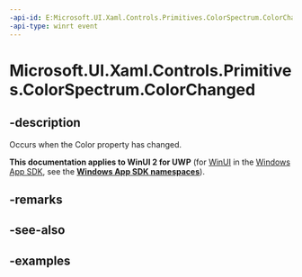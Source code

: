 ```yaml
---
-api-id: E:Microsoft.UI.Xaml.Controls.Primitives.ColorSpectrum.ColorChanged
-api-type: winrt event
---
```

<!-- Event syntax.
public event TypedEventHandler ColorChanged<ColorSpectrum, ColorChangedEventArgs>
-->

# Microsoft.UI.Xaml.Controls.Primitives.ColorSpectrum.ColorChanged


## -description

Occurs when the Color property has changed.


**This documentation applies to WinUI 2 for UWP** (for [WinUI](/windows/apps/winui/winui3/) in the [Windows App SDK](/windows/apps/windows-app-sdk/), see the **[Windows App SDK namespaces](/windows/windows-app-sdk/api/winrt/)**).

## -remarks


## -see-also


## -examples


